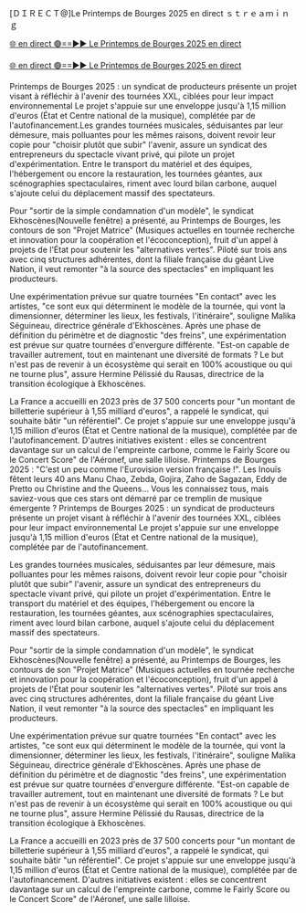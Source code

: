 [ＤＩＲＥＣＴ@]Le Printemps de Bourges 2025 en direct ｓｔｒｅａｍｉｎｇ


[🌐 en direct 🟢==►► Le Printemps de Bourges 2025 en direct](https://itbdts.blogspot.com/2025/04/en-direct-le-printemps-de-bourges-2025.html)

[🌐 en direct 🟢==►► Le Printemps de Bourges 2025 en direct](https://itbdts.blogspot.com/2025/04/en-direct-le-printemps-de-bourges-2025.html)




Printemps de Bourges 2025 : un syndicat de producteurs présente un projet visant à réfléchir à l'avenir des tournées XXL, ciblées pour leur impact environnemental
Le projet s'appuie sur une enveloppe jusqu'à 1,15 million d'euros (État et Centre national de la musique), complétée par de l'autofinancement.Les grandes tournées musicales, séduisantes par leur démesure, mais polluantes pour les mêmes raisons, doivent revoir leur copie pour "choisir plutôt que subir" l'avenir, assure un syndicat des entrepreneurs du spectacle vivant privé, qui pilote un projet d'expérimentation. Entre le transport du matériel et des équipes, l'hébergement ou encore la restauration, les tournées géantes, aux scénographies spectaculaires, riment avec lourd bilan carbone, auquel s'ajoute celui du déplacement massif des spectateurs.

Pour "sortir de la simple condamnation d'un modèle", le syndicat Ekhoscènes(Nouvelle fenêtre) a présenté, au Printemps de Bourges, les contours de son "Projet Matrice" (Musiques actuelles en tournée recherche et innovation pour la coopération et l'écoconception), fruit d'un appel à projets de l'État pour soutenir les "alternatives vertes". Piloté sur trois ans avec cinq structures adhérentes, dont la filiale française du géant Live Nation, il veut remonter "à la source des spectacles" en impliquant les producteurs.

Une expérimentation prévue sur quatre tournées
"En contact" avec les artistes, "ce sont eux qui déterminent le modèle de la tournée, qui vont la dimensionner, déterminer les lieux, les festivals, l'itinéraire", souligne Malika Séguineau, directrice générale d'Ekhoscènes. Après une phase de définition du périmètre et de diagnostic "des freins", une expérimentation est prévue sur quatre tournées d'envergure différente. "Est-on capable de travailler autrement, tout en maintenant une diversité de formats ? Le but n'est pas de revenir à un écosystème qui serait en 100% acoustique ou qui ne tourne plus", assure Hermine Pélissié du Rausas, directrice de la transition écologique à Ekhoscènes.

La France a accueilli en 2023 près de 37 500 concerts pour "un montant de billetterie supérieur à 1,55 milliard d'euros", a rappelé le syndicat, qui souhaite bâtir "un référentiel". Ce projet s'appuie sur une enveloppe jusqu'à 1,15 million d'euros (État et Centre national de la musique), complétée par de l'autofinancement. D'autres initiatives existent : elles se concentrent davantage sur un calcul de l'empreinte carbone, comme le Fairly Score ou le Concert Score" de l'Aéronef, une salle lilloise.
Printemps de Bourges 2025 : "C'est un peu comme l'Eurovision version française !". Les Inouïs fêtent leurs 40 ans
Manu Chao, Zebda, Gojira, Zaho de Sagazan, Eddy de Pretto ou Christine and the Queens… Vous les connaissez tous, mais saviez-vous que ces stars ont démarré par ce tremplin de musique émergente ?
Printemps de Bourges 2025 : un syndicat de producteurs présente un projet visant à réfléchir à l'avenir des tournées XXL, ciblées pour leur impact environnemental
Le projet s'appuie sur une enveloppe jusqu'à 1,15 million d'euros (État et Centre national de la musique), complétée par de l'autofinancement.

Les grandes tournées musicales, séduisantes par leur démesure, mais polluantes pour les mêmes raisons, doivent revoir leur copie pour "choisir plutôt que subir" l'avenir, assure un syndicat des entrepreneurs du spectacle vivant privé, qui pilote un projet d'expérimentation. Entre le transport du matériel et des équipes, l'hébergement ou encore la restauration, les tournées géantes, aux scénographies spectaculaires, riment avec lourd bilan carbone, auquel s'ajoute celui du déplacement massif des spectateurs.

Pour "sortir de la simple condamnation d'un modèle", le syndicat Ekhoscènes(Nouvelle fenêtre) a présenté, au Printemps de Bourges, les contours de son "Projet Matrice" (Musiques actuelles en tournée recherche et innovation pour la coopération et l'écoconception), fruit d'un appel à projets de l'État pour soutenir les "alternatives vertes". Piloté sur trois ans avec cinq structures adhérentes, dont la filiale française du géant Live Nation, il veut remonter "à la source des spectacles" en impliquant les producteurs.

Une expérimentation prévue sur quatre tournées
"En contact" avec les artistes, "ce sont eux qui déterminent le modèle de la tournée, qui vont la dimensionner, déterminer les lieux, les festivals, l'itinéraire", souligne Malika Séguineau, directrice générale d'Ekhoscènes. Après une phase de définition du périmètre et de diagnostic "des freins", une expérimentation est prévue sur quatre tournées d'envergure différente. "Est-on capable de travailler autrement, tout en maintenant une diversité de formats ? Le but n'est pas de revenir à un écosystème qui serait en 100% acoustique ou qui ne tourne plus", assure Hermine Pélissié du Rausas, directrice de la transition écologique à Ekhoscènes.

La France a accueilli en 2023 près de 37 500 concerts pour "un montant de billetterie supérieur à 1,55 milliard d'euros", a rappelé le syndicat, qui souhaite bâtir "un référentiel". Ce projet s'appuie sur une enveloppe jusqu'à 1,15 million d'euros (État et Centre national de la musique), complétée par de l'autofinancement. D'autres initiatives existent : elles se concentrent davantage sur un calcul de l'empreinte carbone, comme le Fairly Score ou le Concert Score" de l'Aéronef, une salle lilloise.
